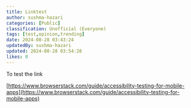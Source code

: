 ```yaml
---
title: Linktest
author: sushma-hazari
categories: [Public]
classification: Unofficial (Everyone)
tags: [test,opinion,trending]
date: 2024-08-28 03:43:24 
updatedBy: sushma-hazari
updated: 2024-08-28 03:54:28 
likes: 0
---
```


To test the link

[https://www.browserstack.com/guide/accessibility-testing-for-mobile-apps](https://www.browserstack.com/guide/accessibility-testing-for-mobile-apps)